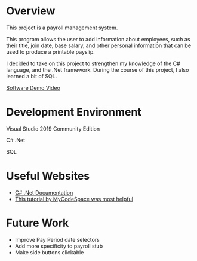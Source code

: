 # Overview

This project is a payroll management system.

This program allows the user to add information about employees, such as their title, join date, base salary, and other personal information that can be used to produce a printable payslip.

I decided to take on this project to strengthen my knowledge of the C# language, and the .Net framework. During the course of this project, I also learned a bit of SQL.

[Software Demo Video](https://www.youtube.com/watch?v=5le4oumVEPg)

# Development Environment

Visual Studio 2019 Community Edition

C# .Net

SQL

# Useful Websites


* [C# .Net Documentation](https://learn.microsoft.com/en-us/dotnet/csharp/)
* [This tutorial by MyCodeSpace was most helpful](https://www.youtube.com/watch?v=0icz8hen8vg)

# Future Work

- Improve Pay Period date selectors
- Add more specificity to payroll stub
- Make side buttons clickable